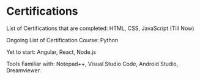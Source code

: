 # Certifications
List of Certifications that are completed: 
  HTML, CSS, JavaScript (Till Now) 

Ongoing List of Certification Course: 
  Python

Yet to start: 
  Angular, React, Node.js 
  
  
  Tools Familiar with:
    Notepad++, Visual Studio Code, Android Studio, Dreamviewer.
